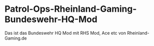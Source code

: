# Patrol-Ops-Rheinland-Gaming-Bundeswehr-HQ-Mod
Das ist das Bundeswehr HQ Mod mit RHS Mod, Ace etc von Rheinland-Gaming.de


